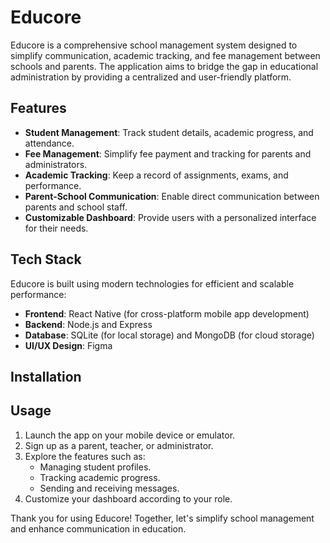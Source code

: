 # Educore

Educore is a comprehensive school management system designed to simplify communication, academic tracking, and fee management between schools and parents. The application aims to bridge the gap in educational administration by providing a centralized and user-friendly platform.

## Features

- **Student Management**: Track student details, academic progress, and attendance.
- **Fee Management**: Simplify fee payment and tracking for parents and administrators.
- **Academic Tracking**: Keep a record of assignments, exams, and performance.
- **Parent-School Communication**: Enable direct communication between parents and school staff.
- **Customizable Dashboard**: Provide users with a personalized interface for their needs.

## Tech Stack

Educore is built using modern technologies for efficient and scalable performance:

- **Frontend**: React Native (for cross-platform mobile app development)
- **Backend**: Node.js and Express
- **Database**: SQLite (for local storage) and MongoDB (for cloud storage)
- **UI/UX Design**: Figma

## Installation


## Usage

1. Launch the app on your mobile device or emulator.
2. Sign up as a parent, teacher, or administrator.
3. Explore the features such as:
   - Managing student profiles.
   - Tracking academic progress.
   - Sending and receiving messages.
4. Customize your dashboard according to your role.




Thank you for using Educore! Together, let's simplify school management and enhance communication in education.


